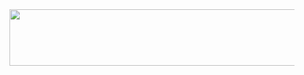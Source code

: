 <div id="header" align="center">
  <img src=https://media1.giphy.com/media/v1.Y2lkPTc5MGI3NjExd3Fob3ltYWd3bDBnYnRkam4wMTJ2b2U3Y2JodXBncHd3ank2ZTd2MCZlcD12MV9pbnRlcm5hbF9naWZfYnlfaWQmY3Q9Zw/12W5Sg2koWYnwA/giphy.gif width="1000" height="100"/>
</div>
